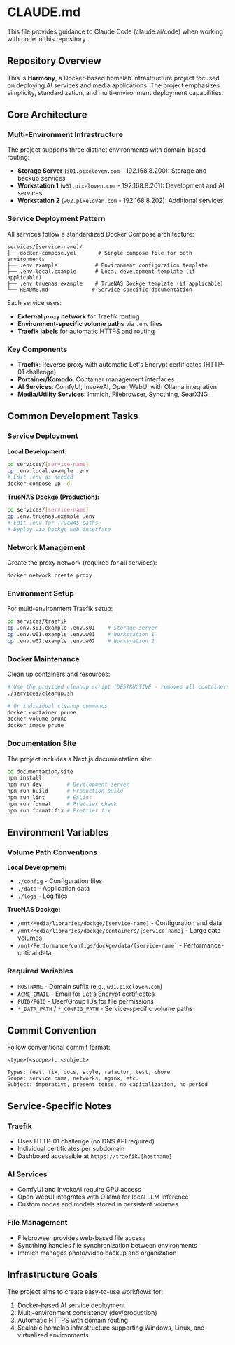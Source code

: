 # CLAUDE.md

This file provides guidance to Claude Code (claude.ai/code) when working with code in this repository.

## Repository Overview

This is **Harmony**, a Docker-based homelab infrastructure project focused on deploying AI services and media applications. The project emphasizes simplicity, standardization, and multi-environment deployment capabilities.

## Core Architecture

### Multi-Environment Infrastructure

The project supports three distinct environments with domain-based routing:

- **Storage Server** (`s01.pixeloven.com` - 192.168.8.200): Storage and backup services
- **Workstation 1** (`w01.pixeloven.com` - 192.168.8.201): Development and AI services  
- **Workstation 2** (`w02.pixeloven.com` - 192.168.8.202): Additional services

### Service Deployment Pattern

All services follow a standardized Docker Compose architecture:

```
services/[service-name]/
├── docker-compose.yml       # Single compose file for both environments
├── .env.example            # Environment configuration template
├── .env.local.example      # Local development template (if applicable)
├── .env.truenas.example    # TrueNAS Dockge template (if applicable)
└── README.md              # Service-specific documentation
```

Each service uses:
- **External `proxy` network** for Traefik routing
- **Environment-specific volume paths** via `.env` files
- **Traefik labels** for automatic HTTPS and routing

### Key Components

- **Traefik**: Reverse proxy with automatic Let's Encrypt certificates (HTTP-01 challenge)
- **Portainer/Komodo**: Container management interfaces
- **AI Services**: ComfyUI, InvokeAI, Open WebUI with Ollama integration
- **Media/Utility Services**: Immich, Filebrowser, Syncthing, SearXNG

## Common Development Tasks

### Service Deployment

**Local Development:**
```bash
cd services/[service-name]
cp .env.local.example .env
# Edit .env as needed
docker-compose up -d
```

**TrueNAS Dockge (Production):**
```bash
cd services/[service-name]  
cp .env.truenas.example .env
# Edit .env for TrueNAS paths
# Deploy via Dockge web interface
```

### Network Management

Create the proxy network (required for all services):
```bash
docker network create proxy
```

### Environment Setup

For multi-environment Traefik setup:
```bash
cd services/traefik
cp .env.s01.example .env.s01    # Storage server
cp .env.w01.example .env.w01    # Workstation 1
cp .env.w02.example .env.w02    # Workstation 2
```

### Docker Maintenance

Clean up containers and resources:
```bash
# Use the provided cleanup script (DESTRUCTIVE - removes all containers/volumes)
./services/cleanup.sh

# Or individual cleanup commands
docker container prune
docker volume prune
docker image prune
```

### Documentation Site

The project includes a Next.js documentation site:
```bash
cd documentation/site
npm install
npm run dev        # Development server
npm run build      # Production build  
npm run lint       # ESLint
npm run format     # Prettier check
npm run format:fix # Prettier fix
```

## Environment Variables

### Volume Path Conventions

**Local Development:**
- `./config` - Configuration files
- `./data` - Application data
- `./logs` - Log files

**TrueNAS Dockge:**
- `/mnt/Media/libraries/dockge/[service-name]` - Configuration and data
- `/mnt/Media/libraries/dockge/containers/[service-name]` - Large data volumes
- `/mnt/Performance/configs/dockge/data/[service-name]` - Performance-critical data

### Required Variables

- `HOSTNAME` - Domain suffix (e.g., `w01.pixeloven.com`)
- `ACME_EMAIL` - Email for Let's Encrypt certificates
- `PUID/PGID` - User/Group IDs for file permissions
- `*_DATA_PATH` / `*_CONFIG_PATH` - Service-specific volume paths

## Commit Convention

Follow conventional commit format:
```
<type>(<scope>): <subject>

Types: feat, fix, docs, style, refactor, test, chore
Scope: service name, networks, nginx, etc.
Subject: imperative, present tense, no capitalization, no period
```

## Service-Specific Notes

### Traefik
- Uses HTTP-01 challenge (no DNS API required)
- Individual certificates per subdomain
- Dashboard accessible at `https://traefik.[hostname]`

### AI Services  
- ComfyUI and InvokeAI require GPU access
- Open WebUI integrates with Ollama for local LLM inference
- Custom nodes and models stored in persistent volumes

### File Management
- Filebrowser provides web-based file access
- Syncthing handles file synchronization between environments
- Immich manages photo/video backup and organization

## Infrastructure Goals

The project aims to create easy-to-use workflows for:
1. Docker-based AI service deployment
2. Multi-environment consistency (dev/production)
3. Automatic HTTPS with domain routing
4. Scalable homelab infrastructure supporting Windows, Linux, and virtualized environments
